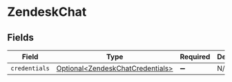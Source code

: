 # ZendeskChat


## Fields

| Field                                                                              | Type                                                                               | Required                                                                           | Description                                                                        |
| ---------------------------------------------------------------------------------- | ---------------------------------------------------------------------------------- | ---------------------------------------------------------------------------------- | ---------------------------------------------------------------------------------- |
| `credentials`                                                                      | [Optional\<ZendeskChatCredentials>](../../models/shared/ZendeskChatCredentials.md) | :heavy_minus_sign:                                                                 | N/A                                                                                |